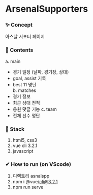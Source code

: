 # ArsenalSupporters

### ✨ Concept
아스날 서포터 페이지

### 🎁 Contents
a. main
  - 경기 일정 (날짜, 경기장, 상대)
  - goal, assist 기록
  - best 11 명단    
b. matches
  - 경기 정보
  - 최근 상대 전적
  - 응원 댓글 기능
c. team
  - 전체 선수 명단

### 🔨 Stack
1. html5, css3
2. vue cli 3.2.1
3. javascript


### ✔ How to run (on VScode)
1. 디렉토리 asnalspp
2. npm i @vue/cli@3.2.1
3. npm run serve
